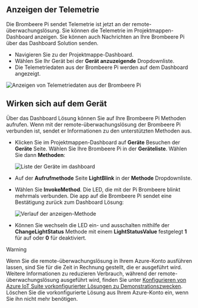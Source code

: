 ## <a name="view-the-telemetry"></a>Anzeigen der Telemetrie

Die Brombeere Pi sendet Telemetrie ist jetzt an der remote-überwachungslösung. Sie können die Telemetrie im Projektmappen-Dashboard anzeigen. Sie können auch Nachrichten an Ihre Brombeere Pi über das Dashboard Solution senden.

- Navigieren Sie zu der Projektmappe-Dashboard.
- Wählen Sie Ihr Gerät bei der **Gerät anzuzeigende** Dropdownliste.
- Die Telemetriedaten aus der Brombeere Pi werden auf dem Dashboard angezeigt.

![Anzeigen von Telemetriedaten aus der Brombeere Pi][img-telemetry-display]

## <a name="act-on-the-device"></a>Wirken sich auf dem Gerät

Über das Dashboard Lösung können Sie auf Ihre Brombeere Pi Methoden aufrufen. Wenn mit der remote-überwachungslösung der Brombeere Pi verbunden ist, sendet er Informationen zu den unterstützten Methoden aus.

- Klicken Sie im Projektmappen-Dashboard auf **Geräte** Besuchen der **Geräte** Seite. Wählen Sie Ihre Brombeere Pi in der **Geräteliste**. Wählen Sie dann **Methoden**:

    ![Liste der Geräte im dashboard][img-list-devices]

- Auf der **Aufrufmethode** Seite **LightBlink** in der **Methode** Dropdownliste.

- Wählen Sie **InvokeMethod**. Die LED, die mit der Pi Brombeere blinkt mehrmals verbunden. Die app auf die Brombeere Pi sendet eine Bestätigung zurück zum Dashboard Lösung:

    ![Verlauf der anzeigen-Methode][img-method-history]

- Können Sie wechseln die LED ein- und ausschalten mithilfe der **ChangeLightStatus** Methode mit einem **LightStatusValue** festgelegt **1** für auf oder **0** für deaktiviert.

> [!WARNING]
> Wenn Sie die remote-überwachungslösung in Ihrem Azure-Konto ausführen lassen, sind Sie für die Zeit in Rechnung gestellt, die er ausgeführt wird. Weitere Informationen zu reduzieren Verbrauch, während der remote-überwachungslösung ausgeführt wird, finden Sie unter [Konfigurieren von Azure IoT Suite vorkonfigurierter Lösungen zu Demonstrationszwecken][lnk-demo-config]. Löschen Sie die vorkonfigurierte Lösung aus Ihrem Azure-Konto ein, wenn Sie ihn nicht mehr benötigen.


[img-telemetry-display]: media/iot-suite-raspberry-pi-kit-view-telemetry/telemetry.png
[img-list-devices]: media/iot-suite-raspberry-pi-kit-view-telemetry/listdevices.png
[img-method-history]: media/iot-suite-raspberry-pi-kit-view-telemetry/methodhistory.png

[lnk-demo-config]: https://github.com/Azure/azure-iot-remote-monitoring/blob/master/Docs/configure-preconfigured-demo.md